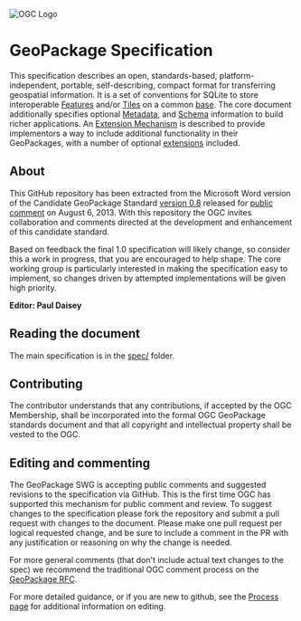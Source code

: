 ![OGC Logo](http://portal.opengeospatial.org/files/?artifact_id=11976&format=gif "OGC Logo")

GeoPackage Specification
==========

This specification describes an open, standards-based, platform-independent, portable, self-describing, 
compact format for transferring geospatial information. It is a set of conventions for SQLite to
store interoperable [Features](spec/2_features.md) and/or [Tiles](spec/3_tiles.md) on a common [base](spec/1_base.md).
The core document additionally specifies optional [Metadata](spec/5_metadata.md), and [Schema](spec/4_schema)
information to build richer applications. An [Extension Mechanism](spec/7_extension_mechanism.md) is 
described to provide implementors a way to include additional functionality in their GeoPackages, with a 
number of optional [extensions](spec/8_extensions.md) included.

About
-----

This GitHub repository has been extracted from the Microsoft Word version of the Candidate 
GeoPackage Standard [version 0.8](https://portal.opengeospatial.org/files/?artifact_id=54838) 
released for [public comment](http://www.opengeospatial.org/standards/requests/105) on August 6, 2013. 
With this repository the OGC invites collaboration and comments directed at the development 
and enhancement of this candidate standard. 

Based on feedback the final 1.0 specification will likely change, so consider this a work in progress,
that you are encouraged to help shape. The core working group is particularly interested in making
the specification easy to implement, so changes driven by attempted implementations will be given high
priority.

**Editor: Paul Daisey**

Reading the document
--------------------
The main specification is in the [spec/](spec/) folder. 

Contributing
------------
The contributor understands that any contributions, if accepted by the OGC Membership, shall 
be incorporated into the formal OGC GeoPackage standards document and that all copyright and 
intellectual property shall be vested to the OGC.

Editing and commenting
----------------------
The GeoPackage SWG is accepting public comments and suggested revisions to the specification 
via GitHub. This is the first time OGC has supported this mechanism for public comment and review. 
To suggest changes to the specification please fork the repository and submit a pull request with
changes to the document. Please make one pull request per logical requested change, and be sure to
include a comment in the PR with any justification or reasoning on why the change is needed.

For more general comments (that don't include actual text changes to the spec) we recommend the 
traditional OGC comment process on the [GeoPackage RFC](http://www.opengeospatial.org/standards/requests/105). 

For more detailed guidance, or if you are new to github, see the [Process page](process.md) for additional 
information on editing.


